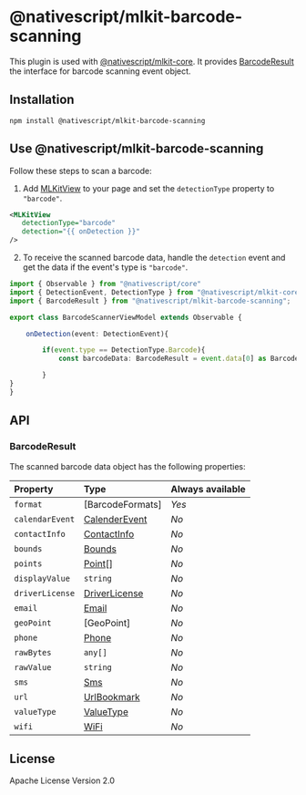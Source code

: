 # @nativescript/mlkit-barcode-scanning

This plugin is used with [@nativescript/mlkit-core](../mlkit-core/). It provides [BarcodeResult]() the interface for barcode scanning event object.

## Installation

```shell
npm install @nativescript/mlkit-barcode-scanning
```

## Use @nativescript/mlkit-barcode-scanning

Follow these steps to scan a barcode:

1. Add [MLKitView](../mlkit-core/) to your page and set the `detectionType` property to `"barcode"`.

```xml
<MLKitView
   detectionType="barcode" 
   detection="{{ onDetection }}"
/>
```
2. To receive the scanned barcode data, handle the `detection` event and get the data if the event's type is `"barcode"`.

```ts
import { Observable } from "@nativescript/core"
import { DetectionEvent, DetectionType } from "@nativescript/mlkit-core";
import { BarcodeResult } from "@nativescript/mlkit-barcode-scanning";

export class BarcodeScannerViewModel extends Observable {

    onDetection(event: DetectionEvent){

        if(event.type == DetectionType.Barcode){
            const barcodeData: BarcodeResult = event.data[0] as BarcodeResult;

        }
}
}

```

## API

### BarcodeResult 

The scanned barcode data object has the following properties:

| Property | Type | Always available
|:---------|:-----|:------------------
| `format` | [BarcodeFormats] | _Yes_
| `calendarEvent` | [CalenderEvent]() | _No_
| `contactInfo` | [ContactInfo]() | _No_
| `bounds` | [Bounds]() | _No_
| `points` | [Point]()[] | _No_
| `displayValue` | `string` | _No_
| `driverLicense`| [DriverLicense]() | _No_
| `email` | [Email]() | _No_
| `geoPoint` | [GeoPoint] | _No_
| `phone`| [Phone]() | _No_
| `rawBytes`| `any[]` | _No_
| `rawValue` | `string` | _No_
| `sms`| [Sms]() | _No_
| `url`| [UrlBookmark]() | _No_
| `valueType`| [ValueType]() | _No_
| `wifi`| [WiFi]() | _No_


## License

Apache License Version 2.0
